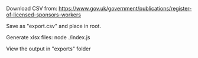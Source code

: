 Download CSV from:
https://www.gov.uk/government/publications/register-of-licensed-sponsors-workers

Save as "export.csv" and place in root.

Generate xlsx files: node ./index.js

View the output in "exports" folder
